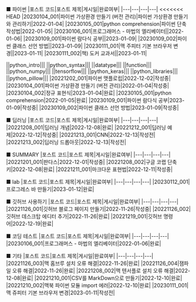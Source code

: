 ■ 파이썬
|포스트 코드|포스트 제목|게시일|완료여부|
|---|---|---|---|
<<<<<<< HEAD
|20230104_001|파이썬 가상환경 만들기 (버전 관리)|파이썬 가상환경 만들기와 관리하기|2022-01-04|
|20230105_001|python comprehension|파이썬 단축 작성법|2022-01-05|
|20230106_001|프로그래머스 - 마법의 엘리베이터||2022-01-06|
|20230109_001|파이썬 람다식 공부||2023-01-09|
|20230109_002|파이썬 클래스 선언 방법||2023-01-09|
|20230111_001|맥 주피터 기본 브라우저 변경||2023-01-11|
|20230111_002|책) 도커 교과서||2023-01-11|

||python_intro|||
||python_syntax|||
||datatype|||
||function|||
||python_numpy|||
||tensorflow|||
||python_keras|||
||python_libraries|||
||python_pillow|||
|20221202_001|파이썬 맷플로립|2022-12-02|작성중|
|20230104_001|파이썬 가상환경 만들기 (버전 관리)|2022-01-04|작성중|
|20230104_002|정규 표현식|2023-01-04|완료|
|20230105_001|python comprehension|2022-01-05|완료|
|20230109_001|파이썬 람다식 공부|2023-01-09|작성중|
|20230109_002|파이썬 클래스 선언 방법|2023-01-09|작성중|

■ 딥러닝
|포스트 코드|포스트 제목|게시일|완료여부|
|---|---|---|---|
|20221208_001|딥러닝 개념|2022-12-08|완료|
|20221212_001|딥러닝 예제|2022-12-12|작성중|
|20221213_001|CNN|2022-12-13|작성전|
|20221213_002|딥러닝 드롭아웃|2022-12-13|작성전|

■ SUMMARY
|포스트 코드|포스트 제목|게시일|완료여부|
|---|---|---|---|
|20221201_001|판다스|2022-12-01|작성중|
|20221208_002|구글 코랩 단축키|2022-12-08|완료|
|20221211_001|마크다운 표현법|2022-12-11|작성중|

■ lab
|포스트 코드|포스트 제목|게시일|완료여부|
|---|---|---|---|
|20230112_001|프로그레스 바 만들기|2023-01-12|완료|

■ 깃허브 사용하기
|포스트 코드|포스트 제목|게시일|완료여부|
|---|---|---|---|
|20221126_001|깃허브 블로그 페이지 만들기|2022-11-26|작성중|
|20221126_002|깃허브 데스크탑 에디터 추가|2022-11-26|완료|
|20221219_001|깃허브 명령어|2022-12-19|완료|

■ 코딩 테스트
|포스트 코드|포스트 제목|게시일|완료여부|
|---|---|---|---|
|20230106_001|프로그래머스 - 마법의 엘리베이터|2022-01-06|완료|

■ 기타
|포스트 코드|포스트 제목|게시일|완료여부|
|---|---|---|---|
|20221126_003|맥 홈브루 설치 오류 해결|2022-11-26|완료|
|20221126_004|잼파일 오류 해결|2022-11-26|완료|
|20221208_002|맥 텐서플로 설치 오류 해결|2022-12-08|완료|
|20221210_001|CSV를 MarkDown으로 만들기|2022-12-10|완료|
|20221210_002|맥북 파이썬 모듈 import 에러|2022-12-10|완료|
|20230111_001|맥 쥬피터 기본 브라우저 변경|2023-01-11|작성전|
